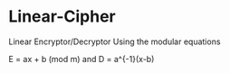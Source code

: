 # Linear-Cipher

Linear Encryptor/Decryptor
Using the modular equations

E = ax + b (mod m) and D = a^{-1}(x-b)
